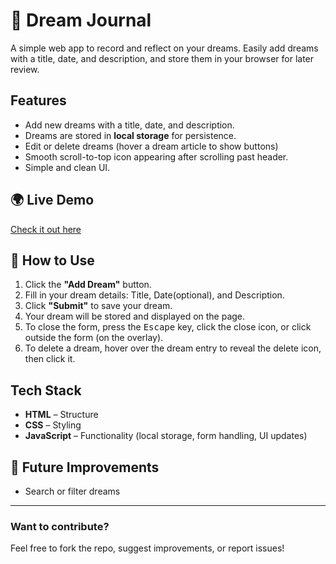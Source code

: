 # 🌙 Dream Journal

A simple web app to record and reflect on your dreams. Easily add dreams with a title, date, and description, and store them in your browser for later review.

## Features
- Add new dreams with a title, date, and description.
- Dreams are stored in **local storage** for persistence.
- Edit or delete dreams (hover a dream article to show buttons)
- Smooth scroll-to-top icon appearing after scrolling past header.
- Simple and clean UI.

## 🌍 Live Demo
[Check it out here](https://simonsjostrand-portfolio.github.io/dream-journal/)  

## 📖 How to Use
1. Click the **"Add Dream"** button.
2. Fill in your dream details: Title, Date(optional), and Description.
3. Click **"Submit"** to save your dream.
4. Your dream will be stored and displayed on the page.
5. To close the form, press the <kbd>Escape</kbd> key, click the close icon, or click outside the form (on the overlay).
6. To delete a dream, hover over the dream entry to reveal the delete icon, then click it.

## Tech Stack
- **HTML** – Structure  
- **CSS** – Styling  
- **JavaScript** – Functionality (local storage, form handling, UI updates)

## 📌 Future Improvements
- Search or filter dreams  

---

### Want to contribute?
Feel free to fork the repo, suggest improvements, or report issues!

